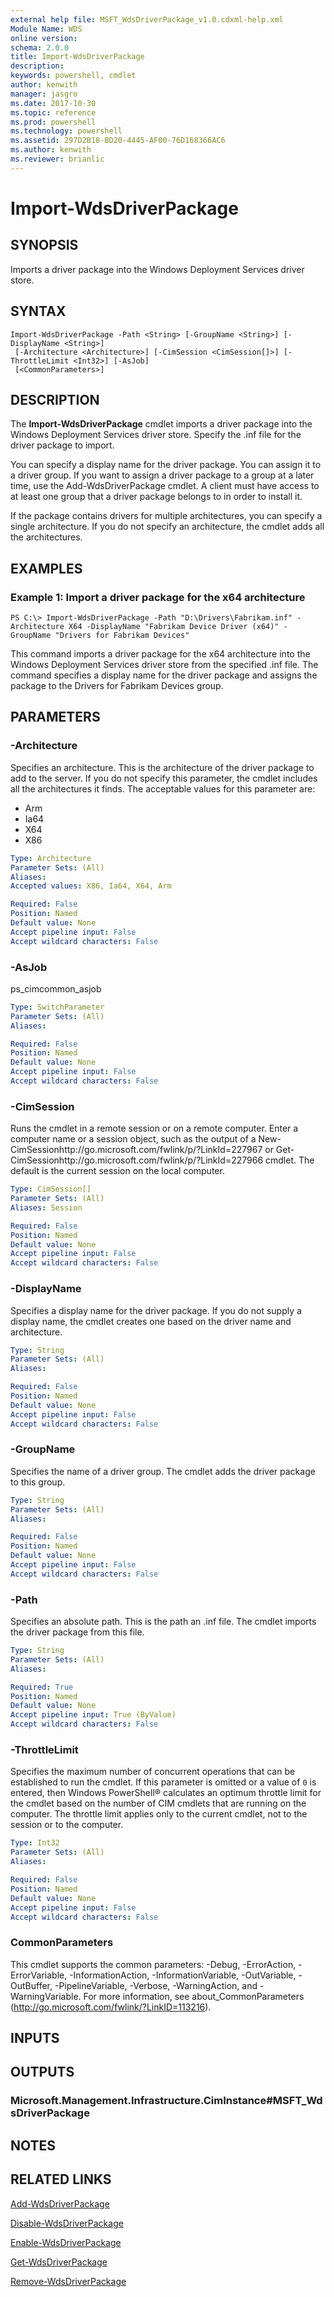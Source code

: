 ```yaml
---
external help file: MSFT_WdsDriverPackage_v1.0.cdxml-help.xml
Module Name: WDS
online version: 
schema: 2.0.0
title: Import-WdsDriverPackage
description: 
keywords: powershell, cmdlet
author: kenwith
manager: jasgro
ms.date: 2017-10-30
ms.topic: reference
ms.prod: powershell
ms.technology: powershell
ms.assetid: 297D2B18-BD20-4445-AF00-76D168366AC6
ms.author: kenwith
ms.reviewer: brianlic
---
```


# Import-WdsDriverPackage

## SYNOPSIS
Imports a driver package into the Windows Deployment Services driver store.

## SYNTAX

```
Import-WdsDriverPackage -Path <String> [-GroupName <String>] [-DisplayName <String>]
 [-Architecture <Architecture>] [-CimSession <CimSession[]>] [-ThrottleLimit <Int32>] [-AsJob]
 [<CommonParameters>]
```

## DESCRIPTION
The **Import-WdsDriverPackage** cmdlet imports a driver package into the Windows Deployment Services driver store.
Specify the .inf file for the driver package to import.

You can specify a display name for the driver package.
You can assign it to a driver group.
If you want to assign a driver package to a group at a later time, use the Add-WdsDriverPackage cmdlet.
A client must have access to at least one group that a driver package belongs to in order to install it.

If the package contains drivers for multiple architectures, you can specify a single architecture.
If you do not specify an architecture, the cmdlet adds all the architectures.

## EXAMPLES

### Example 1: Import a driver package for the x64 architecture
```
PS C:\> Import-WdsDriverPackage -Path "D:\Drivers\Fabrikam.inf" -Architecture X64 -DisplayName "Fabrikam Device Driver (x64)" -GroupName "Drivers for Fabrikam Devices"
```

This command imports a driver package for the x64 architecture into the Windows Deployment Services driver store from the specified .inf file.
The command specifies a display name for the driver package and assigns the package to the Drivers for Fabrikam Devices group.

## PARAMETERS

### -Architecture
Specifies an architecture.
This is the architecture of the driver package to add to the server.
If you do not specify this parameter, the cmdlet includes all the architectures it finds.
The acceptable values for this parameter are:

- Arm
- Ia64
- X64
- X86

```yaml
Type: Architecture
Parameter Sets: (All)
Aliases: 
Accepted values: X86, Ia64, X64, Arm

Required: False
Position: Named
Default value: None
Accept pipeline input: False
Accept wildcard characters: False
```

### -AsJob
ps_cimcommon_asjob

```yaml
Type: SwitchParameter
Parameter Sets: (All)
Aliases: 

Required: False
Position: Named
Default value: None
Accept pipeline input: False
Accept wildcard characters: False
```

### -CimSession
Runs the cmdlet in a remote session or on a remote computer.
Enter a computer name or a session object, such as the output of a New-CimSessionhttp://go.microsoft.com/fwlink/p/?LinkId=227967 or Get-CimSessionhttp://go.microsoft.com/fwlink/p/?LinkId=227966 cmdlet.
The default is the current session on the local computer.

```yaml
Type: CimSession[]
Parameter Sets: (All)
Aliases: Session

Required: False
Position: Named
Default value: None
Accept pipeline input: False
Accept wildcard characters: False
```

### -DisplayName
Specifies a display name for the driver package.
If you do not supply a display name, the cmdlet creates one based on the driver name and architecture.

```yaml
Type: String
Parameter Sets: (All)
Aliases: 

Required: False
Position: Named
Default value: None
Accept pipeline input: False
Accept wildcard characters: False
```

### -GroupName
Specifies the name of a driver group.
The cmdlet adds the driver package to this group.

```yaml
Type: String
Parameter Sets: (All)
Aliases: 

Required: False
Position: Named
Default value: None
Accept pipeline input: False
Accept wildcard characters: False
```

### -Path
Specifies an absolute path.
This is the path an .inf file.
The cmdlet imports the driver package from this file.

```yaml
Type: String
Parameter Sets: (All)
Aliases: 

Required: True
Position: Named
Default value: None
Accept pipeline input: True (ByValue)
Accept wildcard characters: False
```

### -ThrottleLimit
Specifies the maximum number of concurrent operations that can be established to run the cmdlet.
If this parameter is omitted or a value of `0` is entered, then Windows PowerShell® calculates an optimum throttle limit for the cmdlet based on the number of CIM cmdlets that are running on the computer.
The throttle limit applies only to the current cmdlet, not to the session or to the computer.

```yaml
Type: Int32
Parameter Sets: (All)
Aliases: 

Required: False
Position: Named
Default value: None
Accept pipeline input: False
Accept wildcard characters: False
```

### CommonParameters
This cmdlet supports the common parameters: -Debug, -ErrorAction, -ErrorVariable, -InformationAction, -InformationVariable, -OutVariable, -OutBuffer, -PipelineVariable, -Verbose, -WarningAction, and -WarningVariable. For more information, see about_CommonParameters (http://go.microsoft.com/fwlink/?LinkID=113216).

## INPUTS

## OUTPUTS

### Microsoft.Management.Infrastructure.CimInstance#MSFT_WdsDriverPackage

## NOTES

## RELATED LINKS

[Add-WdsDriverPackage](./Add-WdsDriverPackage.md)

[Disable-WdsDriverPackage](./Disable-WdsDriverPackage.md)

[Enable-WdsDriverPackage](./Enable-WdsDriverPackage.md)

[Get-WdsDriverPackage](./Get-WdsDriverPackage.md)

[Remove-WdsDriverPackage](./Remove-WdsDriverPackage.md)

